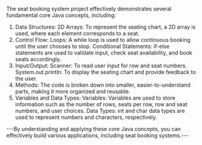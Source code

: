 The seat booking system project effectively demonstrates several fundamental core Java concepts, including:

1. Data Structures:
    2D Arrays: To represent the seating chart, a 2D array is used, where each element corresponds to a seat.
2. Control Flow:
    Loops: A while loop is used to allow continuous booking until the user chooses to stop.
    Conditional Statements: if-else statements are used to validate input, check seat availability, and book seats accordingly.
3. Input/Output:
    Scanner: To read user input for row and seat numbers.
    System.out.println: To display the seating chart and provide feedback to the user.
4. Methods:
    The code is broken down into smaller, easier-to-understand parts, making it more organized and reusable.
5. Variables and Data Types:
    Variables: Variables are used to store information such as the number of rows, seats per row, row and seat numbers, and user choices.
    Data Types: int and char data types are used to represent numbers and characters, respectively.


---By understanding and applying these core Java concepts, you can effectively build various applications, including seat booking systems.---
